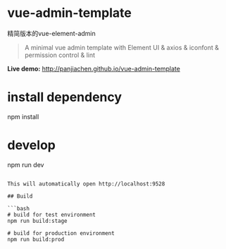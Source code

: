 # vue-admin-template
精简版本的vue-element-admin
> A minimal vue admin template with Element UI & axios & iconfont & permission control & lint

**Live demo:** http://panjiachen.github.io/vue-admin-template


# install dependency
npm install

# develop
npm run dev
```

This will automatically open http://localhost:9528

## Build

```bash
# build for test environment
npm run build:stage

# build for production environment
npm run build:prod
```

